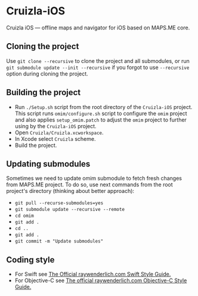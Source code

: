 # Cruizla-iOS
Cruizla iOS — offline maps and navigator for iOS based on MAPS.ME core.

## Cloning the project
Use `git clone --recursive` to clone the project and all submodules, or run `git submodule update --init --recursive` if you forgot to use `--recursive` option during cloning the project.

## Building the project
* Run `./Setup.sh` script from the root directory of the `Cruizla-iOS` project. This script runs `omim/configure.sh` script to configure the `omim` project and also applies `setup_omim.patch` to adjust the `omim` project to further using by the `Cruizla-iOS` project.
* Open `Cruizla/Cruizla.xcworkspace`.
* In Xcode select `Cruizla` scheme.
* Build the project.

## Updating submodules
Sometimes we need to update omim submodule to fetch fresh changes from MAPS.ME project. To do so, use next commands from the root project's directory (thinking about better approach):
* `git pull --recurse-submodules=yes`
* `git submodule update --recursive --remote`
* `cd omim`
* `git add .`
* `cd ..`
* `git add .`
* `git commit -m "Update submodules"`

## Coding style
* For Swift see [The Official raywenderlich.com Swift Style Guide.](https://github.com/raywenderlich/swift-style-guide)
* For Objective-C see [The official raywenderlich.com Objective-C Style Guide.](https://github.com/raywenderlich/objective-c-style-guide)
